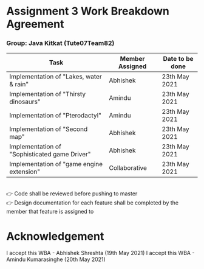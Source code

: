 # Assignment 3 Work Breakdown Agreement
### Group: Java Kitkat (Tute07Team82)

| Task                                             | Member Assigned | Date to be done |
| ------------------------------------------------ | --------------- | --------------- |
| Implementation of "Lakes, water & rain"          | Abhishek        | 23th May 2021   |
| Implementation of "Thirsty dinosaurs"            | Amindu          | 23th May 2021   |
| Implementation of "Pterodactyl"                  | Amindu          | 23th May 2021   |
| Implementation of "Second map"                   | Abhishek        | 23th May 2021   |
| Implementation of "Sophisticated game Driver"    | Abhishek        | 23th May 2021   |
| Implementation of "game engine extension"        | Collaborative   | 23th May 2021   |
<br>
👉 Code shall be reviewed before pushing to master <br>
👉 Design documentation for each feature shall be completed by the member that feature is assigned to
<br>

# Acknowledgement 
I accept this WBA - Abhishek Shreshta (19th May 2021)
I accept this WBA - Amindu Kumarasinghe (20th May 2021)